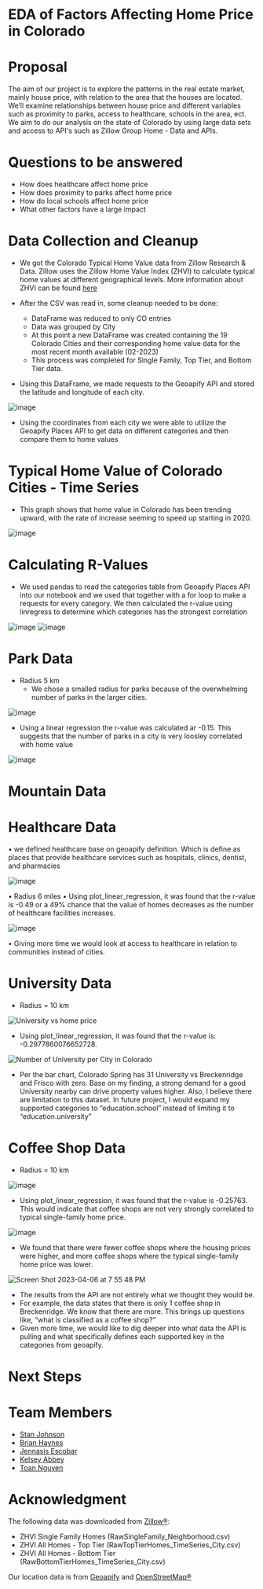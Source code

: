 # EDA of Factors Affecting Home Price in Colorado


# Proposal
The aim of our project is to explore the patterns in the real estate market, mainly house price, with relation to the area that the houses are located. We’ll examine relationships between house price and different variables such as proximity to parks, access to healthcare, schools in the area, ect. We aim to do our analysis on the state of Colorado by using large data sets and access to API's such as Zillow Group Home - Data and APIs.

# Questions to be answered
  * How does healthcare affect home price
  * How does proximity to parks affect home price
  * How do local schools affect home price
  * What other factors have a large impact

# Data Collection and Cleanup
  * We got the Colorado Typical Home Value data from Zillow Research & Data. Zillow uses the Zillow Home Value Index (ZHVI) to calculate typical home values at  different geographical levels. More information about ZHVI can be found [here](https://www.zillow.com/research/data/)
  
  * After the CSV was read in, some cleanup needed to be done:
    * DataFrame was reduced to only CO entries
    * Data was grouped by City
    * At this point a new DataFrame was created containing the 19 Colorado Cities and their corresponding home value data for the most recent month available (02-2023)
    * This process was completed for Single Family, Top Tier, and Bottom Tier data.
    
  * Using this DataFrame, we made requests to the Geoapify API and stored the latitude and longitude of each city.
  
  ![image](https://user-images.githubusercontent.com/121142680/230521718-1d408748-e3f8-4ddf-9914-c34eadefbc9e.png)
  
  * Using the coordinates from each city we were able to utilize the Geoapify Places API to get data on different categories and then compare them to home values
  
# Typical Home Value of Colorado Cities - Time Series
  * This graph shows that home value in Colorado has been trending upward, with the rate of increase seeming to speed up starting in 2020.

![image](https://user-images.githubusercontent.com/121142680/230521971-6fdcd853-319e-400c-bbf3-9e95f195bef6.png)

# Calculating R-Values
  * We used pandas to read the categories table from Geoapify Places API into our notebook and we used that together with a for loop to make a requests for every category. We then calculated the r-value using linregress to determine which categories has the strongest correlation

![image](https://user-images.githubusercontent.com/121142680/230936813-de48d539-d0dd-43e7-bdfd-e9d256be4a40.png)
![image](https://user-images.githubusercontent.com/121142680/230937101-9bdbc6f3-a3e5-4a31-97df-10d10335d944.png)


# Park Data
  * Radius 5 km
    * We chose a smalled radius for parks because of the overwhelming number of parks in the larger cities.
    
   ![image](https://user-images.githubusercontent.com/121142680/230937856-309ae78d-8a65-4903-a9b1-166a6a9b27da.png)
  * Using a linear regression the r-value was calculated ar -0.15. This suggests that the number of parks in a city is very loosley correlated with home value
  
  ![image](https://user-images.githubusercontent.com/121142680/230938408-d55d4b9a-3954-4450-830d-639479c1169a.png)


# Mountain Data


# Healthcare Data
•	we defined healthcare base on geoapify definition. Which is define as places that provide healthcare services such as hospitals, clinics, dentist, and pharmacies

 ![image](https://user-images.githubusercontent.com/11607777/230525887-2007154f-20e4-4d45-bc3f-6886ed1b0e1a.png)

•	Radius 6 miles 
•	Using plot_linear_regression, it was found that the r-value is -0.49 or a 49% chance that the value of homes decreases as the number of healthcare facilities increases.

![image](https://user-images.githubusercontent.com/11607777/230525845-f313ee00-e742-4bd3-ab32-1cd788b6e077.png)

•	Giving more time we would look at access to healthcare in relation to communities instead of cities. 


# University Data

- Radius = 10 km

![University vs  home price](https://user-images.githubusercontent.com/120751287/230527006-0de369f2-981e-46dc-ab8f-2e7ab29a5cd5.png)

- Using plot_linear_regression, it was found that the r-value is: -0.2977860076652728.

![Number of University per City in Colorado](https://user-images.githubusercontent.com/120751287/230526978-d6998971-90f9-4075-9f55-f1aee471a1ff.png)

- Per the bar chart, Colorado Spring has 31 University vs Breckenridge and Frisco with zero. Base on my finding, a strong demand for a good University nearby can drive property values higher. Also, I believe there are limitation to this dataset. In future project, I would expand my supported categories to “education.school” instead of limiting it to “education.university”

# Coffee Shop Data
-   Radius = 10 km

![image](https://user-images.githubusercontent.com/124820451/230524282-31ecf5e4-302f-4c03-a293-bec28fae13aa.png)

-   Using plot_linear_regression, it was found that the r-value is -0.25763.  This would indicate that coffee shops are not very strongly correlated to typical single-family home price.

![image](https://user-images.githubusercontent.com/124820451/230524315-ba2e32b8-48ce-45d3-9485-81e2de22ccf3.png)

-	We found that there were fewer coffee shops where the housing prices were higher, and more coffee shops where the typical single-family home price was lower.

![Screen Shot 2023-04-06 at 7 55 48 PM](https://user-images.githubusercontent.com/124820451/230524935-9579e870-240d-4ee0-9a72-e36d38e611c2.png)

-	The results from the API are not entirely what we thought they would be.
-	For example, the data states that there is only 1 coffee shop in Breckenridge.  We know that there are more.  This brings up questions like, “what is classified as a coffee shop?”
-	Given more time, we would like to dig deeper into what data the API is pulling and what specifically defines each supported key in the categories from geoapify.



# Next Steps


# Team Members
  * [Stan Johnson](https://github.com/StanJohn04)
  * [Brian Haynes](https://github.com/brianphaynes)
  * [Jennasis Escobar](https://github.com/jenntruly)
  * [Kelsey Abbey](https://github.com/kelseyabbey)
  * [Toan Nguyen](https://github.com/Toan88Nguyen)

# Acknowledgment
The following data was downloaded from [Zillow®](https://www.zillow.com/research/data/):
 * ZHVI Single Family Homes (RawSingleFamily_Neighborhood.csv)
 * ZHVI All Homes - Top Tier (RawTopTierHomes_TimeSeries_City.csv)
 * ZHVI All Homes - Bottom Tier (RawBottomTierHomes_TimeSeries_City.csv)

Our location data is from [Geoapify](https://www.geoapify.com/) and [OpenStreetMap®](https://www.openstreetmap.org/copyright)


